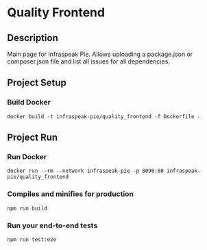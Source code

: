 # Quality Frontend

## Description
Main page for Infraspeak Pie. Allows uploading a package.json or composer.json file and list all issues for all dependencies.

## Project Setup
### Build Docker
```
docker build -t infraspeak-pie/quality_frontend -f Dockerfile .
```

## Project Run
### Run Docker
```
docker run --rm --network infraspeak-pie -p 8090:80 infraspeak-pie/quality_frontend
```

### Compiles and minifies for production
```
npm run build
```

### Run your end-to-end tests
```
npm run test:e2e
```